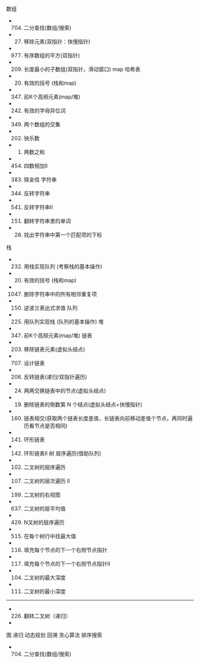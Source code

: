数组
- 704. 二分查找(数组/搜索)
- 27. 移除元素(双指针：快慢指针)
- 977. 有序数组的平方(双指针)
- 209. 长度最小的子数组(双指针，滑动窗口)
map 哈希表
- 20. 有效的括号 (栈和map)
- 0347. 前K个高频元素(map/堆)
- 242. 有效的字母异位词
- 349. 两个数组的交集
- 202. 快乐数
- 1. 两数之和
- 454. 四数相加II
- 383. 赎金信
字符串
- 344. 反转字符串
- 541. 反转字符串II
- 151. 翻转字符串里的单词
- 28. 找出字符串中第一个匹配项的下标

栈
- 0232. 用栈实现队列 (考察栈的基本操作)
- 20. 有效的括号 (栈和map)
- 1047. 删除字符串中的所有相邻重复项
- 0150. 逆波兰表达式求值
队列
- 225. 用队列实现栈 (队列的基本操作)
堆
- 0347. 前K个高频元素(map/堆)
链表
- 203. 移除链表元素(虚拟头结点)
- 707. 设计链表
- 206. 反转链表(递归/双指针遍历)
- 24. 两两交换链表中的节点(虚拟头结点)
- 19. 删除链表的倒数第 N 个结点(虚拟头结点+快慢指针)
- 160. 链表相交(获取两个链表长度差值，长链表向前移动差值个节点，再同时遍历看节点是否相同)
- 141. 环形链表
- 142. 环形链表II
树
  层序遍历(借助队列)
- 102. 二叉树的层序遍历
- 107. 二叉树的层次遍历 II
- 199. 二叉树的右视图
- 637. 二叉树的层平均值
- 429. N叉树的层序遍历
- 515. 在每个树行中找最大值
- 116. 填充每个节点的下一个右侧节点指针
- 117. 填充每个节点的下一个右侧节点指针II
- 104. 二叉树的最大深度
- 111. 二叉树的最小深度
-----
- 226. 翻转二叉树（递归）
- 





图
递归
动态规划
回溯
贪心算法
排序搜索
- 704. 二分查找(数组/搜索)